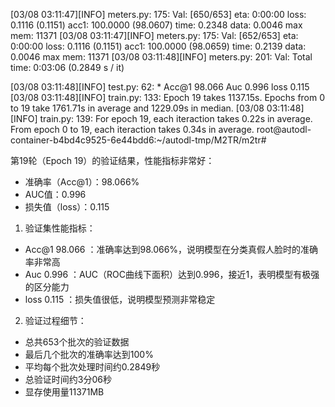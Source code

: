 [03/08 03:11:47][INFO] meters.py: 175: Val:  [650/653]  eta: 0:00:00  loss: 0.1116 (0.1151)  acc1: 100.0000 (98.0607)  time: 0.2348  data: 0.0046  max mem: 11371
[03/08 03:11:47][INFO] meters.py: 175: Val:  [652/653]  eta: 0:00:00  loss: 0.1116 (0.1151)  acc1: 100.0000 (98.0659)  time: 0.2139  data: 0.0046  max mem: 11371
[03/08 03:11:48][INFO] meters.py: 201: Val: Total time: 0:03:06 (0.2849 s / it)

[03/08 03:11:48][INFO] test.py:  62: * Acc@1 98.066 Auc 0.996 loss 0.115
[03/08 03:11:48][INFO] train.py: 133: Epoch 19 takes 1137.15s. Epochs from 0 to 19 take 1761.71s in average and 1229.09s in median.
[03/08 03:11:48][INFO] train.py: 139: For epoch 19, each iteraction takes 0.22s in average. From epoch 0 to 19, each iteraction takes 0.34s in average.
root@autodl-container-b4bd4c9525-6e44bdd6:~/autodl-tmp/M2TR/m2tr# 

第19轮（Epoch 19）的验证结果，性能指标非常好：

- 准确率（Acc@1）：98.066%
- AUC值：0.996
- 损失值（loss）：0.115



1. 验证集性能指标：
- Acc@1 98.066 ：准确率达到98.066%，说明模型在分类真假人脸时的准确率非常高
- Auc 0.996 ：AUC（ROC曲线下面积）达到0.996，接近1，表明模型有极强的区分能力
- loss 0.115 ：损失值很低，说明模型预测非常稳定
2. 验证过程细节：
- 总共653个批次的验证数据
- 最后几个批次的准确率达到100%
- 平均每个批次处理时间约0.2849秒
- 总验证时间约3分06秒
- 显存使用量11371MB